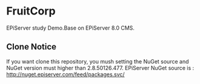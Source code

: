 # FruitCorp
EPiServer study Demo.Base on EPiServer 8.0 CMS.

## Clone Notice
If you want clone this repository, you mush setting the NuGet source and NuGet version must higher than 2.8.50126.477.
EPiServer NuGet source is :
http://nuget.episerver.com/feed/packages.svc/
